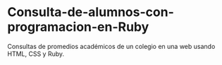 # Consulta-de-alumnos-con-programacion-en-Ruby
Consultas de promedios académicos de un colegio en una web usando HTML, CSS y Ruby. 
